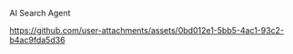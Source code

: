 AI Search Agent



https://github.com/user-attachments/assets/0bd012e1-5bb5-4ac1-93c2-b4ac9fda5d36

